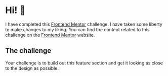 # Hi! 👋

I have completed this [Frontend Mentor](https://www.frontendmentor.io) challenge. I have taken some liberty to make changes to my liking.
You can find the content related to this challenge on the [Frontend Mentor](https://www.frontendmentor.io) website.

## The challenge

Your challenge is to build out this feature section and get it looking as close to the design as possible.
